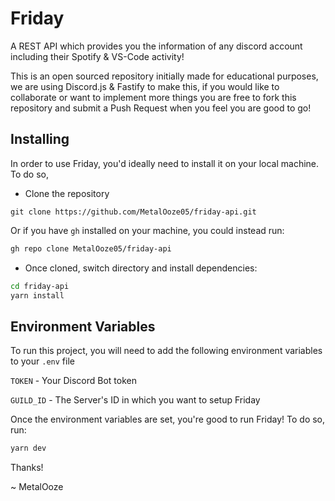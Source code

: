 # Friday
A REST API which provides you the information of any discord account including their Spotify & VS-Code activity!

This is an open sourced repository initially made for educational purposes, we are using Discord.js & Fastify to make this, if you would like to collaborate or want to implement more things you are free to fork this repository and submit a Push Request when you feel you are good to go!

## Installing

In order to use Friday, you'd ideally need to install it on your local machine. To do so,

* Clone the repository

```
git clone https://github.com/MetalOoze05/friday-api.git
```

Or if you have `gh` installed on your machine, you could instead run:
```bash
gh repo clone MetalOoze05/friday-api
```

* Once cloned, switch directory and install dependencies:

```bash
cd friday-api
yarn install
```


## Environment Variables

To run this project, you will need to add the following environment variables to your `.env` file

`TOKEN` - Your Discord Bot token

`GUILD_ID` - The Server's ID in which you want to setup Friday
 

Once the environment variables are set, you're good to run Friday! To do so, run:

```bash
yarn dev
```
Thanks!

 ~ MetalOoze
